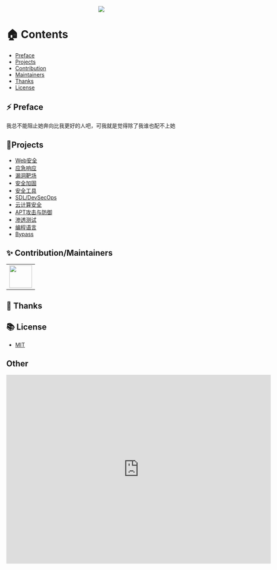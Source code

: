 <p align="center"><img src="https://ai0tsec.github.io/Blog/images/AboutMe.jpg"></p>

# 🏠 Contents

- [Preface](#Preface)
- [Projects](#Projects)
- [Contribution](#Contribution)
- [Maintainers](#Maintainers)
- [Thanks](#Thanks)
- [License](#License)

## ⚡️ Preface

我总不能阻止她奔向比我更好的人吧，可我就是觉得除了我谁也配不上她

## 🚀Projects

- [Web安全](https://github.com/AI0TSec/Blog/projects/9)
- [应急响应](https://github.com/AI0TSec/Blog/projects/2)
- [漏洞靶场](https://github.com/AI0TSec/Blog/projects/7)
- [安全加固](https://github.com/AI0TSec/Blog/projects/6)
- [安全工具](https://github.com/AI0TSec/Blog/projects/8)
- [SDL/DevSecOps](https://github.com/AI0TSec/Blog/projects/5)
- [云计算安全](https://github.com/AI0TSec/Blog/projects/4)
- [APT攻击与防御](https://github.com/AI0TSec/Blog/projects/3)
- [渗透测试](https://github.com/AI0TSec/Blog/projects/1)
- [编程语言](https://github.com/AI0TSec/Blog/projects/11)
- [Bypass](https://github.com/AI0TSec/Blog/projects/10)

## ✨ Contribution/Maintainers

<table>
    <tbody>
        <tr>
            <td>
                <a target="_blank" href="https://github.com/AI0TSec"><img width="60px" src="https://ai0tsec.github.io/Blog/images/Photo.jpg"></a>
            </td>
        </tr>
    </tbody>
</table>

## 👋 Thanks

## 📚 License

- [MIT](https://opensource.org/licenses/MIT)

## Other
<iframe width="701" height="500" src="https://cybermap.kaspersky.com/cn/widget/dynamic/dark" frameborder="0">

🛠 📝
 
